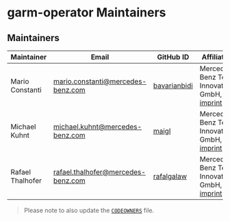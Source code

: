 <!-- SPDX-License-Identifier: MIT --->
# garm-operator Maintainers

## Maintainers

| Maintainer       | Email                                | GitHub ID                                       | Affiliation                                                                                                              | Joined     |
|------------------|--------------------------------------|-------------------------------------------------|--------------------------------------------------------------------------------------------------------------------------|------------|
| Mario Constanti  | <mario.constanti@mercedes-benz.com>  | [bavarianbidi](https://github.com/bavarianbidi) | Mercedes-Benz Tech Innovation GmbH, [imprint](https://github.com/mercedes-benz/foss/blob/master/PROVIDER_INFORMATION.md) | 2023-07-27 |
| Michael Kuhnt    | <michael.kuhnt@mercedes-benz.com>    | [maigl](https://github.com/maigl)               | Mercedes-Benz Tech Innovation GmbH, [imprint](https://github.com/mercedes-benz/foss/blob/master/PROVIDER_INFORMATION.md) | 2023-07-27 |
| Rafael Thalhofer | <rafael.thalhofer@mercedes-benz.com> | [rafalgalaw](https://github.com/rafalgalaw)     | Mercedes-Benz Tech Innovation GmbH, [imprint](https://github.com/mercedes-benz/foss/blob/master/PROVIDER_INFORMATION.md) | 2023-09-22 |

> Please note to also update the [`CODEOWNERS`](CODEOWNERS) file.
